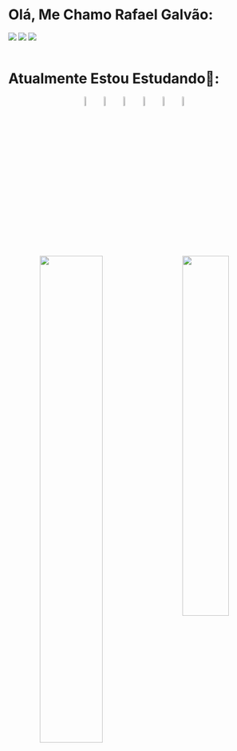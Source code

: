 <body>
<div align="left">
  
  <h1 align ="left">Olá, Me Chamo Rafael Galvão:</h1>
  <a href = "https://mail.rafagalvaonull@gmail.com"><img src="https://img.shields.io/badge/Gmail-D14836?style=for-the-badge&logo=gmail&logoColor=white" target="_blank"></a>
  <a href= "https://www.linkedin.com/in/rafael-galv%C3%A3o-0562381b7/" target="_blank"><img src="https://img.shields.io/badge/-LinkedIn-%230077B5?style=for-the-badge&logo=linkedin&logoColor=white" target="_blank"></a>
  <a href = "https://discord.com/channels/@me" target="_blank"><img src="https://img.shields.io/badge/Discord-7289DA?style=for-the-badge&logo=discord&logoColor=white" target="_blank"></a>  
</div>
<br>
<h1 text-align="left"> Atualmente Estou Estudando🌱: </h1>

<div align="center">
    <img src="https://cdn.jsdelivr.net/gh/devicons/devicon/icons/python/python-original.svg" width="7%">
    <img src="https://cdn.jsdelivr.net/gh/devicons/devicon/icons/ruby/ruby-original.svg" width="7%">
    <img src="https://cdn.jsdelivr.net/gh/devicons/devicon/icons/java/java-original-wordmark.svg" width="7%">
    <img src="https://cdn.jsdelivr.net/gh/devicons/devicon/icons/javascript/javascript-plain.svg" width="7%">
    <img src="https://cdn.jsdelivr.net/gh/devicons/devicon/icons/html5/html5-plain-wordmark.svg" width="7%">
    <img src="https://cdn.jsdelivr.net/gh/devicons/devicon/icons/css3/css3-plain-wordmark.svg" width="7%">
    
</div>

##
<br>
<div align="center">
  <img align="left" src="https://github-readme-stats.vercel.app/api/top-langs/?username=RafaGalvaodev&langs_count=5&theme=blue-green" / width="50%">
  <img align="right" src="https://user-images.githubusercontent.com/124510294/228619026-d93147fa-26c9-45d8-87dd-15454cfbb87d.gif" / width="43%">
</div>
</body>


